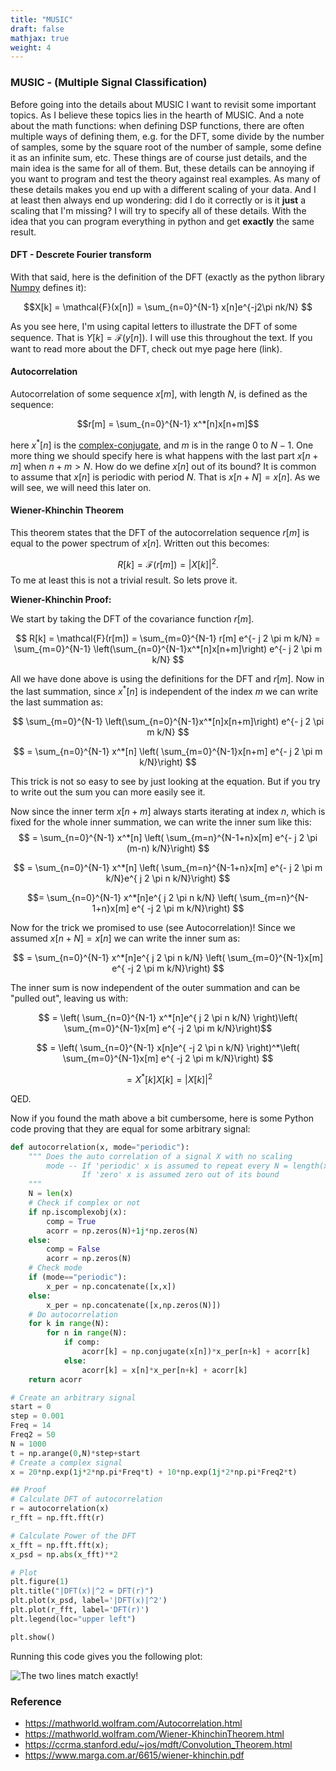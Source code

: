 ```yaml
---
title: "MUSIC"
draft: false
mathjax: true
weight: 4
---
```


### MUSIC - (Multiple Signal Classification)

Before going into the details about MUSIC I want to revisit some important topics. As I believe these topics lies in the hearth of MUSIC. 
And a note about the math functions: when defining DSP functions, there are often multiple ways of defining them, e.g. for the DFT, some divide by the number of samples, some by the square root of the number of sample, some define it as an infinite sum, etc. These things are of course just details, and the main idea is the same for all of them. But, these details can be annoying if you want to program and test the theory against real examples. As many of these details makes you end up with a different scaling of your data. And I at least then always end up wondering: did I do it correctly or is it **just** a scaling that I'm missing? I will try to specify all of these details. With the idea that you can program everything in python and get **exactly** the same result. 


#### DFT - Descrete Fourier transform 
With that said, here is the definition of the DFT (exactly as the python library [Numpy](https://numpy.org/doc/stable/reference/routines.fft.html) defines it):

$$X[k] = \mathcal{F}(x[n]) = \sum_{n=0}^{N-1} x[n]e^{-j2\pi nk/N} $$

As you see here, I'm using capital letters to illustrate the DFT of some sequence. That is $Y[k] = \mathcal{F}(y[n])$. I will use this throughout the text.
If you want to read more about the DFT, check out mye page here (link).

#### Autocorrelation
Autocorrelation of some sequence $x[m]$, with length $N$, is defined as the sequence:

$$r[m] = \sum_{n=0}^{N-1} x^*[n]x[n+m]$$

here $x^* [n]$ is the [complex-conjugate](https://mathworld.wolfram.com/ComplexConjugate.html), and $m$ is in the range $0$ to $N-1$.
One more thing we should specify here is what happens with the last part $x[n+m]$ when $n+m>N$. How do we define $x[n]$ out of its bound? It is common to assume that $x[n]$ is periodic with period $N$. That is $x[n+N] = x[n]$. As we will see, we will need this later on.

#### Wiener-Khinchin Theorem 
This theorem states that the DFT of the autocorrelation sequence $r[m]$ is equal to the power spectrum of $x[n]$. Written out this becomes:

$$ R[k] = \mathcal{F}(r[m]) = |X[k]|^2.$$
To me at least this is not a trivial result. So lets prove it.

**Wiener-Khinchin Proof:**

We start by taking the DFT of the covariance function $r[m]$.

$$ R[k] = \mathcal{F}(r[m]) = \sum_{m=0}^{N-1} r[m] e^{- j 2 \pi m k/N} = \sum_{m=0}^{N-1} \left(\sum_{n=0}^{N-1}x^*[n]x[n+m]\right) e^{- j 2 \pi m k/N} $$

All we have done above is using the definitions for the DFT and $r[m]$. Now in the last summation, since $x^*[n]$ is independent of the index $m$ we can write the last summation as:

$$ \sum_{m=0}^{N-1} \left(\sum_{n=0}^{N-1}x^*[n]x[n+m]\right) e^{- j 2 \pi m k/N} $$

$$ = \sum_{n=0}^{N-1} x^*[n] \left( \sum_{m=0}^{N-1}x[n+m] e^{- j 2 \pi m k/N}\right) $$

This trick is not so easy to see by just looking at the equation. But if you try to write out the sum you can more easily see it.

Now since the inner term $x[n+m]$ always starts iterating at index $n$, which is fixed for the whole inner summation, we can write the inner sum like this:
$$ = \sum_{n=0}^{N-1} x^*[n] \left( \sum_{m=n}^{N-1+n}x[m] e^{- j 2 \pi (m-n) k/N}\right) $$

$$ = \sum_{n=0}^{N-1} x^*[n] \left( \sum_{m=n}^{N-1+n}x[m] e^{- j 2 \pi m k/N}e^{ j 2 \pi n k/N}\right) $$

$$= \sum_{n=0}^{N-1} x^*[n]e^{ j 2 \pi n k/N} \left( \sum_{m=n}^{N-1+n}x[m] e^{ -j 2 \pi m k/N}\right) $$

Now for the trick we promised to use (see Autocorrelation)! Since we assumed $x[n+N] = x[n]$ we can write the inner sum as:

$$ = \sum_{n=0}^{N-1} x^*[n]e^{ j 2 \pi n k/N} \left( \sum_{m=0}^{N-1}x[m] e^{ -j 2 \pi m k/N}\right) $$

The inner sum is now independent of the outer summation and can be "pulled out", leaving us with:

$$ = \left( \sum_{n=0}^{N-1} x^*[n]e^{ j 2 \pi n k/N} \right)\left( \sum_{m=0}^{N-1}x[m] e^{ -j 2 \pi m k/N}\right)$$

$$ = \left( \sum_{n=0}^{N-1} x[n]e^{ -j 2 \pi n k/N} \right)^*\left( \sum_{m=0}^{N-1}x[m] e^{ -j 2 \pi m k/N}\right) $$ 

$$ = X^*[k]X[k] = |X[k]|^2 $$ 

QED.

Now if you found the math above a bit cumbersome, here is some Python code proving that they are equal for some arbitrary signal:
```python
def autocorrelation(x, mode="periodic"):
    """ Does the auto correlation of a signal X with no scaling
        mode -- If 'periodic' x is assumed to repeat every N = length(x)
                If 'zero' x is assumed zero out of its bound
    """
    N = len(x)
    # Check if complex or not
    if np.iscomplexobj(x):
        comp = True
        acorr = np.zeros(N)+1j*np.zeros(N)
    else:
        comp = False
        acorr = np.zeros(N)
    # Check mode
    if (mode=="periodic"):
        x_per = np.concatenate([x,x])
    else:
        x_per = np.concatenate([x,np.zeros(N)])
    # Do autocorrelation
    for k in range(N):
        for n in range(N):
            if comp:
                acorr[k] = np.conjugate(x[n])*x_per[n+k] + acorr[k]
            else:
                acorr[k] = x[n]*x_per[n+k] + acorr[k]
    return acorr

# Create an arbitrary signal
start = 0
step = 0.001
Freq = 14
Freq2 = 50
N = 1000
t = np.arange(0,N)*step+start
# Create a complex signal
x = 20*np.exp(1j*2*np.pi*Freq*t) + 10*np.exp(1j*2*np.pi*Freq2*t)

## Proof
# Calculate DFT of autocorrelation
r = autocorrelation(x)
r_fft = np.fft.fft(r)

# Calculate Power of the DFT
x_fft = np.fft.fft(x);
x_psd = np.abs(x_fft)**2

# Plot
plt.figure(1)
plt.title("|DFT(x)|^2 = DFT(r)")
plt.plot(x_psd, label='|DFT(x)|^2')
plt.plot(r_fft, label='DFT(r)')
plt.legend(loc="upper left")

plt.show()
```

Running this code gives you the following plot:

![The two lines match exactly!](/images/dft_autocorrelation.png)



### Reference
* https://mathworld.wolfram.com/Autocorrelation.html
* https://mathworld.wolfram.com/Wiener-KhinchinTheorem.html
* https://ccrma.stanford.edu/~jos/mdft/Convolution_Theorem.html
* https://www.marga.com.ar/6615/wiener-khinchin.pdf
